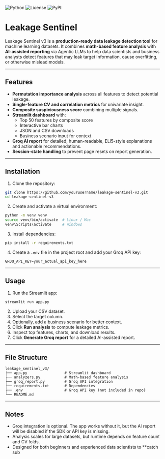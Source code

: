 ![Python](https://img.shields.io/badge/python-3.10%2B-blue)
![License](https://img.shields.io/badge/license-MIT-green)
![PyPI](https://img.shields.io/pypi/v/leakage-sentinel)

# Leakage Sentinel

Leakage Sentinel v3 is a **production-ready data leakage detection tool** for machine learning datasets. It combines **math-based feature analysis** with **AI-assisted reporting** via Agentic LLMs to help data scientists and business analysts detect features that may leak target information, cause overfitting, or otherwise mislead models.

---

## Features

- **Permutation importance analysis** across all features to detect potential leakage.
- **Single-feature CV and correlation metrics** for univariate insight.
- **Composite suspiciousness score** combining multiple signals.
- **Streamlit dashboard** with:
  - Top 50 features by composite score
  - Interactive bar charts
  - JSON and CSV downloads
  - Business scenario input for context
- **Groq AI report** for detailed, human-readable, ELI5-style explanations and actionable recommendations.
- **Session-state handling** to prevent page resets on report generation.

---

## Installation

1. Clone the repository:

```bash
git clone https://github.com/yourusername/leakage-sentinel-v3.git
cd leakage-sentinel-v3
```

2. Create and activate a virtual environment:

```bash
python -m venv venv
source venv/bin/activate  # Linux / Mac
venv\Scripts\activate     # Windows
```

3. Install dependencies:

```bash
pip install -r requirements.txt
```

4. Create a `.env` file in the project root and add your Groq API key:

```
GROQ_API_KEY=your_actual_api_key_here
```

---

## Usage

1. Run the Streamlit app:

```bash
streamlit run app.py
```

2. Upload your CSV dataset.
3. Select the target column.
4. Optionally, add a business scenario for better context.
5. Click **Run analysis** to compute leakage metrics.
6. Inspect top features, charts, and download results.
7. Click **Generate Groq report** for a detailed AI-assisted report.

---

## File Structure

```
leakage_sentinel_v3/
├── app.py                 # Streamlit dashboard
├── analyzers.py           # Math-based feature analysis
├── groq_report.py         # Groq API integration
├── requirements.txt       # Dependencies
├── .env                   # Groq API key (not included in repo)
└── README.md
```

---

## Notes

- Groq integration is optional. The app works without it, but the AI report will be disabled if the SDK or API key is missing.
- Analysis scales for large datasets, but runtime depends on feature count and CV folds.
- Designed for both beginners and experienced data scientists to **catch sub
